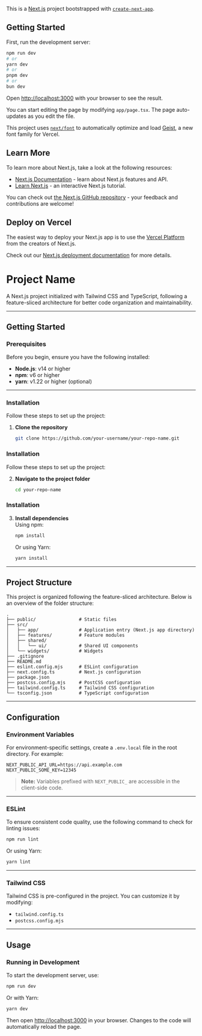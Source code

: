 This is a [Next.js](https://nextjs.org) project bootstrapped with [`create-next-app`](https://nextjs.org/docs/app/api-reference/cli/create-next-app).

## Getting Started

First, run the development server:

```bash
npm run dev
# or
yarn dev
# or
pnpm dev
# or
bun dev
```

Open [http://localhost:3000](http://localhost:3000) with your browser to see the result.

You can start editing the page by modifying `app/page.tsx`. The page auto-updates as you edit the file.

This project uses [`next/font`](https://nextjs.org/docs/app/building-your-application/optimizing/fonts) to automatically optimize and load [Geist](https://vercel.com/font), a new font family for Vercel.

## Learn More

To learn more about Next.js, take a look at the following resources:

- [Next.js Documentation](https://nextjs.org/docs) - learn about Next.js features and API.
- [Learn Next.js](https://nextjs.org/learn) - an interactive Next.js tutorial.

You can check out [the Next.js GitHub repository](https://github.com/vercel/next.js) - your feedback and contributions are welcome!

## Deploy on Vercel

The easiest way to deploy your Next.js app is to use the [Vercel Platform](https://vercel.com/new?utm_medium=default-template&filter=next.js&utm_source=create-next-app&utm_campaign=create-next-app-readme) from the creators of Next.js.

Check out our [Next.js deployment documentation](https://nextjs.org/docs/app/building-your-application/deploying) for more details.
 

 # Project Name

A Next.js project initialized with Tailwind CSS and TypeScript, following a feature-sliced architecture for better code organization and maintainability.

---

## Getting Started

### Prerequisites

Before you begin, ensure you have the following installed:

- **Node.js**: v14 or higher  
- **npm**: v6 or higher  
- **yarn**: v1.22 or higher (optional)  

---

### Installation

Follow these steps to set up the project:

1. **Clone the repository**  
   ```bash
   git clone https://github.com/your-username/your-repo-name.git
### Installation

Follow these steps to set up the project:

2. **Navigate to the project folder**  
   ```bash
   cd your-repo-name
   
### Installation

3. **Install dependencies**  
   Using npm:  
   ```bash
   npm install
   ```  
   Or using Yarn:  
   ```bash
   yarn install
   ```

---

## Project Structure

This project is organized following the feature-sliced architecture. Below is an overview of the folder structure:

```plaintext
.
├── public/                # Static files
├── src/
│   ├── app/               # Application entry (Next.js app directory)
│   ├── features/          # Feature modules
│   ├── shared/
│   │   └── ui/            # Shared UI components
│   └── widgets/           # Widgets
├── .gitignore
├── README.md
├── eslint.config.mjs      # ESLint configuration
├── next.config.ts         # Next.js configuration
├── package.json
├── postcss.config.mjs     # PostCSS configuration
├── tailwind.config.ts     # Tailwind CSS configuration
└── tsconfig.json          # TypeScript configuration
```

---

## Configuration

### Environment Variables

For environment-specific settings, create a `.env.local` file in the root directory. For example:

```env
NEXT_PUBLIC_API_URL=https://api.example.com
NEXT_PUBLIC_SOME_KEY=12345
```

> **Note:** Variables prefixed with `NEXT_PUBLIC_` are accessible in the client-side code.

---

### ESLint

To ensure consistent code quality, use the following command to check for linting issues:

```bash
npm run lint
```

Or using Yarn:

```bash
yarn lint
```

---

### Tailwind CSS

Tailwind CSS is pre-configured in the project. You can customize it by modifying:

- `tailwind.config.ts`
- `postcss.config.mjs`

---

## Usage

### Running in Development

To start the development server, use:

```bash
npm run dev
```

Or with Yarn:

```bash
yarn dev
```

Then open [http://localhost:3000](http://localhost:3000) in your browser. Changes to the code will automatically reload the page.
